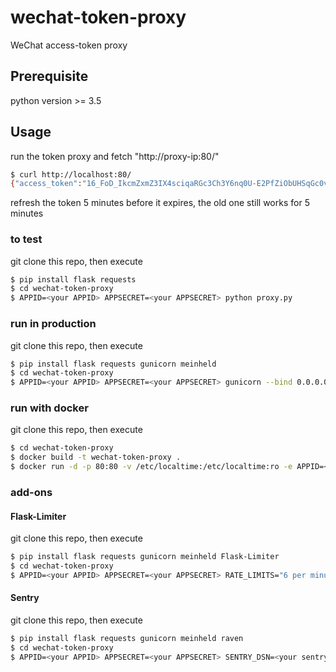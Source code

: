 # wechat-token-proxy
WeChat access-token proxy

## Prerequisite
python version >= 3.5

## Usage
run the token proxy and fetch "http://proxy-ip:80/"
```bash
$ curl http://localhost:80/
{"access_token":"16_FoD_IkcmZxmZ3IX4sciqaRGc3Ch3Y6nq0U-E2PfZiObUHSqGc0vMrhkm1ExkDDTewyKWaDS8qrcITCGknU4ew3wqWtLcWDeXOSVSXXzeRooApFkhjXwiGXjslD0J87S-Y5Sz7PwXjZkyqKLMIUYbABARDH","expire_in":6799}
```
refresh the token 5 minutes before it expires, the old one still works for 5 minutes

### to test
git clone this repo, then execute
```bash
$ pip install flask requests
$ cd wechat-token-proxy
$ APPID=<your APPID> APPSECRET=<your APPSECRET> python proxy.py
```

### run in production
git clone this repo, then execute
```bash
$ pip install flask requests gunicorn meinheld
$ cd wechat-token-proxy
$ APPID=<your APPID> APPSECRET=<your APPSECRET> gunicorn --bind 0.0.0.0:80 --worker-class="egg:meinheld#gunicorn_worker" --workers 1 proxy:app
```

### run with docker
git clone this repo, then execute
```bash
$ cd wechat-token-proxy
$ docker build -t wechat-token-proxy .
$ docker run -d -p 80:80 -v /etc/localtime:/etc/localtime:ro -e APPID=<your APPID> -e APPSECRET=<your APPSECRET> wechat-token-proxy
```

### add-ons

#### Flask-Limiter
git clone this repo, then execute
```bash
$ pip install flask requests gunicorn meinheld Flask-Limiter
$ cd wechat-token-proxy
$ APPID=<your APPID> APPSECRET=<your APPSECRET> RATE_LIMITS="6 per minute; 60 per hour; 600 per day" gunicorn --bind 0.0.0.0:80 --worker-class="egg:meinheld#gunicorn_worker" --workers 1 proxy:app
```

#### Sentry
git clone this repo, then execute
```bash
$ pip install flask requests gunicorn meinheld raven
$ cd wechat-token-proxy
$ APPID=<your APPID> APPSECRET=<your APPSECRET> SENTRY_DSN=<your sentry dsn> gunicorn --bind 0.0.0.0:80 --worker-class="egg:meinheld#gunicorn_worker" --workers 1 proxy:app
```
